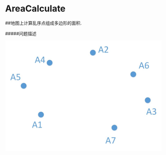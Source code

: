 # AreaCalculate

##地图上计算乱序点组成多边形的面积.

#####问题描述


![image](https://github.com/CommanderXL/AreaCalculate/raw/master//img/1.jpg)
